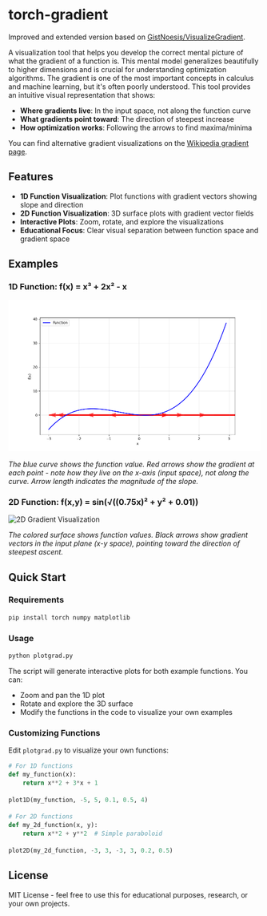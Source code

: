 # torch-gradient

Improved and extended version based on [GistNoesis/VisualizeGradient](https://github.com/GistNoesis/VisualizeGradient).

A visualization tool that helps you develop the correct mental picture of what the gradient of a function is. This mental model generalizes beautifully to higher dimensions and is crucial for understanding optimization algorithms. The gradient is one of the most important concepts in calculus and machine learning, but it's often poorly understood. This tool provides an intuitive visual representation that shows:

- **Where gradients live**: In the input space, not along the function curve
- **What gradients point toward**: The direction of steepest increase
- **How optimization works**: Following the arrows to find maxima/minima

You can find alternative gradient visualizations on the [Wikipedia gradient page](https://en.wikipedia.org/wiki/Gradient).

## Features

- **1D Function Visualization**: Plot functions with gradient vectors showing slope and direction
- **2D Function Visualization**: 3D surface plots with gradient vector fields
- **Interactive Plots**: Zoom, rotate, and explore the visualizations
- **Educational Focus**: Clear visual separation between function space and gradient space

## Examples

### 1D Function: f(x) = x³ + 2x² - x

![Figure1](/Figure_1.png)

*The blue curve shows the function value. Red arrows show the gradient at each point - note how they live on the x-axis (input space), not along the curve. Arrow length indicates the magnitude of the slope.*

### 2D Function: f(x,y) = sin(√((0.75x)² + y² + 0.01))

![2D Gradient Visualization](path/to/2d_example.png)

*The colored surface shows function values. Black arrows show gradient vectors in the input plane (x-y space), pointing toward the direction of steepest ascent.*

## Quick Start

### Requirements
```bash
pip install torch numpy matplotlib
```

### Usage
```bash
python plotgrad.py
```

The script will generate interactive plots for both example functions. You can:
- Zoom and pan the 1D plot
- Rotate and explore the 3D surface
- Modify the functions in the code to visualize your own examples

### Customizing Functions

Edit `plotgrad.py` to visualize your own functions:

```python
# For 1D functions
def my_function(x):
    return x**2 + 3*x + 1

plot1D(my_function, -5, 5, 0.1, 0.5, 4)

# For 2D functions  
def my_2d_function(x, y):
    return x**2 + y**2  # Simple paraboloid

plot2D(my_2d_function, -3, 3, -3, 3, 0.2, 0.5)
```

## License

MIT License - feel free to use this for educational purposes, research, or your own projects.
